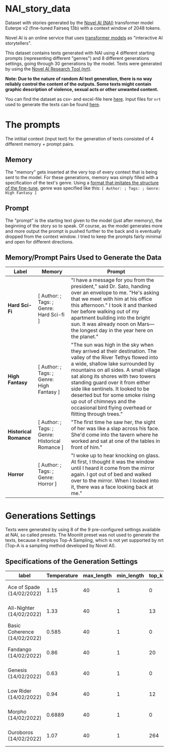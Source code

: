 # NAI_story_data
Dataset with stories generated by the [Novel AI (NAI)](https://novelai.net/#/) transformer model Euterpe v2 (fine-tuned Fairseq 13b) with a context window of 2048 tokens.

Novel AI is an online service that uses [transformer models](https://en.wikipedia.org/wiki/Transformer_(machine_learning_model)) as "interactive AI storytellers".

This dataset contains texts generated with NAI using 4 different starting prompts (representing different "genres") and 8 different generations settings, going through 30 generations by the model. Texts were generated by using the [Novel AI Research Tool (nrt)](https://github.com/wbrown/novelai-research-tool).

**Note: Due to the nature of random AI text generation, there is no way reliably control the content of the outputs. Some texts might contain graphic description of violence, sexual acts or other unwanted content.**

You can find the dataset as csv- and excel-file here [here](https://github.com/MWiechmann/NAI_story_data/tree/main/dataset).
Input files for `nrt` used to generate the texts can be found [here](https://github.com/MWiechmann/NAI_story_data/tree/main/nrt_input_files).

# The prompts
The intitial context (input text) for the generation of texts consisted of 4 different memory + prompt pairs.

## Memory
The "memory" gets inserted at the very top of every context that is being sent to the model. For these generations, memory was simply filled with a specification of the text's genre. Using a [format that imitates the structure of the fine-tune](https://github.com/TravelingRobot/NAI_Community_Research/wiki/Author's-Notes-for-v3), genre was specified like this: `[ Author: ; Tags: ; Genre: High Fantasy ]`

## Prompt
The "prompt" is the starting text given to the model (just after memory), the beginning of the story so to speak. Of course, as the model generates more and more output the prompt is pushed further to the back and is eventually dropped from the context window. I tried to keep the prompts fairly minimal and open for different directions.

## Memory/Prompt Pairs Used to Generate the Data

| Label | Memory | Prompt |
|---|---|---|
| **Hard Sci-Fi** | \[ Author: ; Tags: ; Genre: Hard Sci-fi \] | "I have a message for you from the president,\" said Dr. Sato, handing over an envelope to me. "He's asking that we meet with him at his office this afternoon." I took it and thanked her before walking out of my apartment building into the bright sun. It was already noon on Mars—the longest day in the year here on the planet." |
| **High Fantasy** | \[ Author: ; Tags: ; Genre: High Fantasy \] | "The sun was high in the sky when they arrived at their destination. The valley of the River Tethys flowed into a wide, shallow lake surrounded by mountains on all sides. A small village sat along its shores with two towers standing guard over it from either side like sentinels. It looked to be deserted but for some smoke rising up out of chimneys and the occasional bird flying overhead or flitting through trees." |
| **Historical Romance** | \[ Author: ; Tags: ; Genre: Historical Romance \] | "The first time he saw her, the sight of her was like a slap across his face. She'd come into the tavern where he worked and sat at one of the tables in front of him." |
| **Horror** | \[ Author: ; Tags: ; Genre: Horror \] | "I woke up to hear knocking on glass. At first, I thought it was the window until I heard it come from the mirror again. I got out of bed and walked over to the mirror. When I looked into it, there was a face looking back at me." |

# Generations Settings
Texts were generated by using 8 of the 9 pre-configured settings available at NAI, so called presets. The Moonlit preset was not used to generate the texts, because it employs Top-A Sampling, which is not yet supported by nrt (Top-A is a sampling method developed by Novel AI).

## Specifications of the Generation Settings
| label | Temperature | max_length | min_length | top_k | top_p | top_a | tail_free_sampling | repetition_penalty | repetition_penalty_range | repetition_penalty_slope | repetition_penalty_frequency | repetition_penalty_presence | order |
|---|---|---|---|---|---|---|---|---|---|---|---|---|---|
| Ace of Spade (14/02/2022) | 1.15 | 40 | 1 | 0 | 0.95 | 1 | 0.8 | 2.75 | 2048 | 7.02 | 0 | 0 | TFS, Top-p, Top-k, Temperature |
| All-Nighter (14/02/2022) | 1.33 | 40 | 1 | 13 | 1 | 1 | 0.836 | 2.366 | 400 | 0.33 | 0.01 | 0 | TFS, Top-p, Top-k, Temperature |
| Basic Coherence (14/02/2022) | 0.585 | 40 | 1 | 0 | 1 | 1 | 0.87 | 3.05 | 2048 | 0.33 | 0 | 0 | Temperature, Top-k, Top-p, TFS |
| Fandango (14/02/2022) | 0.86 | 40 | 1 | 20 | 0.95 | 1 | 1 | 2.25 | 2048 | 0.09 | 0 | 0 | Top-p, Top-k, TFS, Temperature |
| Genesis (14/02/2022) |  0.63 | 40 | 1 | 0 | 0.975 | 1 | 0.975 | 2.975 | 2048 | 0.09 | 0 | 0 | Top-p, Top-k, TFS, Temperature |
| Low Rider (14/02/2022) |  0.94 | 40 | 1 | 12 | 1 | 1 | 0.94 | 2.66 | 2048 | 0.18 | 0.013 | 0 | Top-p, Top-k, TFS, Temperature |
| Morpho (14/02/2022) | 0.6889 | 40 | 1 | 0 | 1 | 1 | 1 | 1 | 2048 | 0 | 0.1 | 0 | Temperature, Top-k, Top-p, TFS |
| Ouroboros (14/02/2022) | 1.07 | 40 | 1 | 264 | 1 | 1 | 0.925 | 2.165 | 404 | 0.84 | 0 | 0 | Top-k, Temperature, TFS, Top-p |
